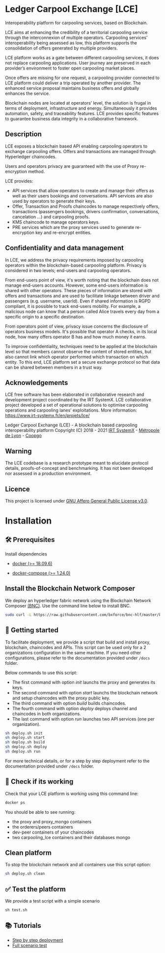 # Ledger Carpool Exchange [LCE]
Interoperability platform for carpooling services, based on Blockchain.

LCE aims at enhancing the credibility of a territorial carpooling service through the interconnexion of multiple operators. Carpooling services’ interoperability being assessed as low, this platform supports the consolidation of offers generated by multiple providers.

LCE platform works as a gate between different carpooling services, it does not replace carpooling applications. User journey are preserved in each provider’s environment to foster open carpooling market places. 

Once offers are missing for one request, a carpooling provider connected to LCE platform could deliver a trip operated by another provider. The enhanced service proposal maintains business offers and globally enhances the service.

Blockchain nodes are located at operators’ level, the solution is frugal in terms of deployment, infrastructure and energy. Simultaneously it provides automation, safety, and traceability features. LCE provides specific features to guarantee business data integrity in a collaborative framework.

## Description
LCE exposes a blockchain based API enabling carpooling operators to exchange carpooling offers. Offers and transactions are managed through Hyperledger chaincodes.

Users and operators privacy are guaranteed with the use of Proxy re-encryption method.

LCE provides:
- API services that allow operators to create and manage their offers as well as their users bookings and conversations. API services are also used by operators to generate their keys.
- Offer, Transaction and Proofs chaincodes to manage respectively offers, transactions (passengers bookings, drivers confirmation, conversations, cancelation ...) and carpooling proofs.
- KMS chaincode to manage operators keys.
- PRE services which are the proxy services used to generate re-encryption key and re-encrypt entities.


## Confidentiality and data management
In LCE, we address the privacy requirements imposed by carpooling operators within the blockchain-based carpooling platform. Privacy is considered in two levels; end-users and carpooling operators.

From end-users point of view, it's worth noting that the blockchain does not manage end-users accounts. However, some end-users information is shared with other operators. These pieces of information are stored with offers and transactions and are used to facilitate linkage between driver and passengers (e.g. username, userId). Even if shared information is RGPD compliant, it is possible to track end-users mobility. For example, a malicious node can know that a person called Alice travels every day from a specific origin to a specific destination.

From operators point of view, privacy issue concerns the disclosure of operators business models. It's possible that operator A checks, in its local node, how many offers operator B has and how much money it earns.

To improve confidentiality, techniques need to be applied at the blockchain level so that members cannot observe the content of stored entities, but also cannot link which operator performed which transaction on which entity. To this end, LCE platform set a secure exchange protocol so that data can be shared between members in a trust way.


## Acknowledgements
LCE free software has been elaborated in collaborative research and development project coordinated by the IRT SystemX. LCE collaborative project developed a set of operational solutions to optimise carpooling operations and carpooling lanes’ exploitations. More information: https://www.irt-systemx.fr/en/projets/lce/ 

Ledger Carpool Exchange (LCE) - A blockchain based carpooling interoperability platform
Copyright (C) 2018 - 2021 [IRT SystemX](https://www.irt-systemx.fr/en/) - [Métropole de Lyon](https://www.grandlyon.com/) - [Coopgo](https://coopgo.fr/) 

## Warning
The LCE codebase is a research prototype meant to elucidate protocol details, proofs-of-concept and benchmarking. It has not been developed nor assessed in a production environment.

## Licence
This project is licensed under [GNU Affero General Public License v3.0](LICENSE).

# Installation

## 🛠️ Prerequisites

Install dependencies


- [docker (>= 18.09.6)](https://www.digitalocean.com/community/tutorials/how-to-install-and-use-docker-on-ubuntu-20-04-fr)

- [docker-compose (>= 1.24.0)](https://www.digitalocean.com/community/tutorials/how-to-install-and-use-docker-compose-on-ubuntu-20-04-fr)


## Install the Blockchain Network Composer

We deploy an hyperledger fabric network using the Blockchain Network Composer [(BNC)](https://github.com/bxforce/bnc-hlf).
Use the command line below to install BNC.

````bash
sudo curl -L https://raw.githubusercontent.com/bxforce/bnc-hlf/master/bin/bnc -o /usr/local/bin/bnc && sudo chmod +x /usr/local/bin/bnc
````

## 🚀 Getting started 

To facilitate deployment, we provide a script that build and install proxy, blockchain, chaincodes and APIs. This script can be used only for a 2 organizations configuration in the same machine. If you need other configurations, please refer to the documentation provided under ``/docs`` folder.

Below commands to use this script:

- The first command with option _init_ launchs the proxy and generates its keys.
- The second command with option _start_ launchs the blockchain network and setup chaincodes with the proxy public key.
- The third command with option _build_ builds chaincodes.
- The fourth command with option _deploy_ deploys channel and chaincodes in both organizations.
- The last command with option _run_ launches two API services (one per organization). 

````bash
sh deploy.sh init 
sh deploy.sh start
sh deploy.sh build
sh deploy.sh deploy
sh deploy.sh run
````

For more technical details, or for a step by step deployment refer to the documentation provided under ``/docs`` folder.

## 📝 Check if its working
Check that your LCE platform is working using this command line:

````bash
docker ps
````

You should be able to see running:
- the proxy and proxy_mongo containers
- the orderers/peers containers
- dev-peer containers of your chaincodes
- two carpooling_lce containers and their databases mongo

## Clean platform

To stop the blockchain network and all containers use this script option:

````bash
sh deploy.sh clean
````

## ✅ Test the platform
We provide a test script with a simple scenario

```
sh test.sh
```

## :books: Tutorials 
* [Step by step deployment](docs/tutorials/stepbystep_deployment.md)
* [Full scenario test](docs/tutorials/scenario_test.md)

